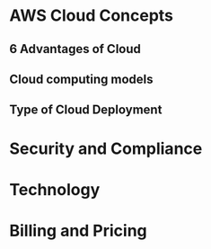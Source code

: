 # AWS Cloud Concepts
## 6 Advantages of Cloud
## Cloud computing models
## Type of Cloud Deployment
# Security and Compliance
# Technology
# Billing and Pricing
